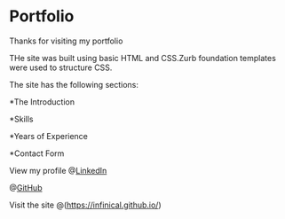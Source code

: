 # Portfolio

Thanks for visiting my portfolio 


THe site was built using  basic HTML and CSS.Zurb foundation templates were used to structure CSS.




The site has the following sections:

*The Introduction

*Skills 

*Years of Experience

*Contact Form



View my profile @[LinkedIn](https://www.linkedin.com/in/calvin-infi-116078178/)

@[GitHub](https://github.com/Infinical)

Visit the site @(https://infinical.github.io/)